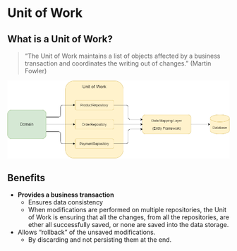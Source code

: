 # Unit of Work

## What is a Unit of Work?

>
>
> “The Unit of Work maintains a list of objects affected by a business transaction and coordinates the writing out of changes.” (Martin Fowler)
>
>

![Unit if Work](unit-of-work.drawio.png)

## Benefits

- **Provides a business transaction**
  - Ensures data consistency
  - When modifications are performed on multiple repositories, the Unit of Work is ensuring that all the changes, from all the repositories, are ether all successfully saved, or none are saved into the data storage.
- Allows “rollback” of the unsaved modifications.
    - By discarding and not persisting them at the end.